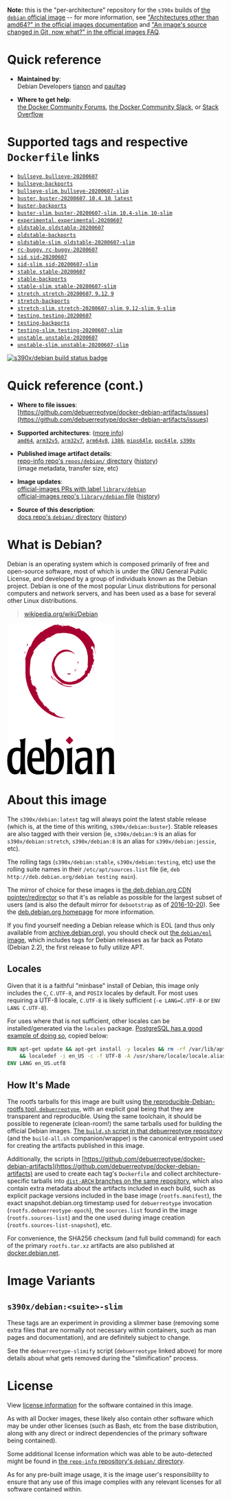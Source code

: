 <!--

********************************************************************************

WARNING:

    DO NOT EDIT "debian/README.md"

    IT IS AUTO-GENERATED

    (from the other files in "debian/" combined with a set of templates)

********************************************************************************

-->

**Note:** this is the "per-architecture" repository for the `s390x` builds of [the `debian` official image](https://hub.docker.com/_/debian) -- for more information, see ["Architectures other than amd64?" in the official images documentation](https://github.com/docker-library/official-images#architectures-other-than-amd64) and ["An image's source changed in Git, now what?" in the official images FAQ](https://github.com/docker-library/faq#an-images-source-changed-in-git-now-what).

# Quick reference

-	**Maintained by**:  
	Debian Developers [tianon](https://qa.debian.org/developer.php?login=tianon) and [paultag](https://qa.debian.org/developer.php?login=paultag)

-	**Where to get help**:  
	[the Docker Community Forums](https://forums.docker.com/), [the Docker Community Slack](https://dockr.ly/slack), or [Stack Overflow](https://stackoverflow.com/search?tab=newest&q=docker)

# Supported tags and respective `Dockerfile` links

-	[`bullseye`, `bullseye-20200607`](https://github.com/debuerreotype/docker-debian-artifacts/blob/57a8e7cc3784ccf631cd535306e97aba72510b5f/bullseye/Dockerfile)
-	[`bullseye-backports`](https://github.com/debuerreotype/docker-debian-artifacts/blob/57a8e7cc3784ccf631cd535306e97aba72510b5f/bullseye/backports/Dockerfile)
-	[`bullseye-slim`, `bullseye-20200607-slim`](https://github.com/debuerreotype/docker-debian-artifacts/blob/57a8e7cc3784ccf631cd535306e97aba72510b5f/bullseye/slim/Dockerfile)
-	[`buster`, `buster-20200607`, `10.4`, `10`, `latest`](https://github.com/debuerreotype/docker-debian-artifacts/blob/57a8e7cc3784ccf631cd535306e97aba72510b5f/buster/Dockerfile)
-	[`buster-backports`](https://github.com/debuerreotype/docker-debian-artifacts/blob/57a8e7cc3784ccf631cd535306e97aba72510b5f/buster/backports/Dockerfile)
-	[`buster-slim`, `buster-20200607-slim`, `10.4-slim`, `10-slim`](https://github.com/debuerreotype/docker-debian-artifacts/blob/57a8e7cc3784ccf631cd535306e97aba72510b5f/buster/slim/Dockerfile)
-	[`experimental`, `experimental-20200607`](https://github.com/debuerreotype/docker-debian-artifacts/blob/57a8e7cc3784ccf631cd535306e97aba72510b5f/experimental/Dockerfile)
-	[`oldstable`, `oldstable-20200607`](https://github.com/debuerreotype/docker-debian-artifacts/blob/57a8e7cc3784ccf631cd535306e97aba72510b5f/oldstable/Dockerfile)
-	[`oldstable-backports`](https://github.com/debuerreotype/docker-debian-artifacts/blob/57a8e7cc3784ccf631cd535306e97aba72510b5f/oldstable/backports/Dockerfile)
-	[`oldstable-slim`, `oldstable-20200607-slim`](https://github.com/debuerreotype/docker-debian-artifacts/blob/57a8e7cc3784ccf631cd535306e97aba72510b5f/oldstable/slim/Dockerfile)
-	[`rc-buggy`, `rc-buggy-20200607`](https://github.com/debuerreotype/docker-debian-artifacts/blob/57a8e7cc3784ccf631cd535306e97aba72510b5f/rc-buggy/Dockerfile)
-	[`sid`, `sid-20200607`](https://github.com/debuerreotype/docker-debian-artifacts/blob/57a8e7cc3784ccf631cd535306e97aba72510b5f/sid/Dockerfile)
-	[`sid-slim`, `sid-20200607-slim`](https://github.com/debuerreotype/docker-debian-artifacts/blob/57a8e7cc3784ccf631cd535306e97aba72510b5f/sid/slim/Dockerfile)
-	[`stable`, `stable-20200607`](https://github.com/debuerreotype/docker-debian-artifacts/blob/57a8e7cc3784ccf631cd535306e97aba72510b5f/stable/Dockerfile)
-	[`stable-backports`](https://github.com/debuerreotype/docker-debian-artifacts/blob/57a8e7cc3784ccf631cd535306e97aba72510b5f/stable/backports/Dockerfile)
-	[`stable-slim`, `stable-20200607-slim`](https://github.com/debuerreotype/docker-debian-artifacts/blob/57a8e7cc3784ccf631cd535306e97aba72510b5f/stable/slim/Dockerfile)
-	[`stretch`, `stretch-20200607`, `9.12`, `9`](https://github.com/debuerreotype/docker-debian-artifacts/blob/57a8e7cc3784ccf631cd535306e97aba72510b5f/stretch/Dockerfile)
-	[`stretch-backports`](https://github.com/debuerreotype/docker-debian-artifacts/blob/57a8e7cc3784ccf631cd535306e97aba72510b5f/stretch/backports/Dockerfile)
-	[`stretch-slim`, `stretch-20200607-slim`, `9.12-slim`, `9-slim`](https://github.com/debuerreotype/docker-debian-artifacts/blob/57a8e7cc3784ccf631cd535306e97aba72510b5f/stretch/slim/Dockerfile)
-	[`testing`, `testing-20200607`](https://github.com/debuerreotype/docker-debian-artifacts/blob/57a8e7cc3784ccf631cd535306e97aba72510b5f/testing/Dockerfile)
-	[`testing-backports`](https://github.com/debuerreotype/docker-debian-artifacts/blob/57a8e7cc3784ccf631cd535306e97aba72510b5f/testing/backports/Dockerfile)
-	[`testing-slim`, `testing-20200607-slim`](https://github.com/debuerreotype/docker-debian-artifacts/blob/57a8e7cc3784ccf631cd535306e97aba72510b5f/testing/slim/Dockerfile)
-	[`unstable`, `unstable-20200607`](https://github.com/debuerreotype/docker-debian-artifacts/blob/57a8e7cc3784ccf631cd535306e97aba72510b5f/unstable/Dockerfile)
-	[`unstable-slim`, `unstable-20200607-slim`](https://github.com/debuerreotype/docker-debian-artifacts/blob/57a8e7cc3784ccf631cd535306e97aba72510b5f/unstable/slim/Dockerfile)

[![s390x/debian build status badge](https://img.shields.io/jenkins/s/https/doi-janky.infosiftr.net/job/multiarch/job/s390x/job/debian.svg?label=s390x/debian%20%20build%20job)](https://doi-janky.infosiftr.net/job/multiarch/job/s390x/job/debian/)

# Quick reference (cont.)

-	**Where to file issues**:  
	[https://github.com/debuerreotype/docker-debian-artifacts/issues](https://github.com/debuerreotype/docker-debian-artifacts/issues)

-	**Supported architectures**: ([more info](https://github.com/docker-library/official-images#architectures-other-than-amd64))  
	[`amd64`](https://hub.docker.com/r/amd64/debian/), [`arm32v5`](https://hub.docker.com/r/arm32v5/debian/), [`arm32v7`](https://hub.docker.com/r/arm32v7/debian/), [`arm64v8`](https://hub.docker.com/r/arm64v8/debian/), [`i386`](https://hub.docker.com/r/i386/debian/), [`mips64le`](https://hub.docker.com/r/mips64le/debian/), [`ppc64le`](https://hub.docker.com/r/ppc64le/debian/), [`s390x`](https://hub.docker.com/r/s390x/debian/)

-	**Published image artifact details**:  
	[repo-info repo's `repos/debian/` directory](https://github.com/docker-library/repo-info/blob/master/repos/debian) ([history](https://github.com/docker-library/repo-info/commits/master/repos/debian))  
	(image metadata, transfer size, etc)

-	**Image updates**:  
	[official-images PRs with label `library/debian`](https://github.com/docker-library/official-images/pulls?q=label%3Alibrary%2Fdebian)  
	[official-images repo's `library/debian` file](https://github.com/docker-library/official-images/blob/master/library/debian) ([history](https://github.com/docker-library/official-images/commits/master/library/debian))

-	**Source of this description**:  
	[docs repo's `debian/` directory](https://github.com/docker-library/docs/tree/master/debian) ([history](https://github.com/docker-library/docs/commits/master/debian))

# What is Debian?

Debian is an operating system which is composed primarily of free and open-source software, most of which is under the GNU General Public License, and developed by a group of individuals known as the Debian project. Debian is one of the most popular Linux distributions for personal computers and network servers, and has been used as a base for several other Linux distributions.

> [wikipedia.org/wiki/Debian](https://en.wikipedia.org/wiki/Debian)

![logo](https://raw.githubusercontent.com/docker-library/docs/b449be7df57e9ed9086bb5821bfb5d6cdc5d67a4/debian/logo.png)

# About this image

The `s390x/debian:latest` tag will always point the latest stable release (which is, at the time of this writing, `s390x/debian:buster`). Stable releases are also tagged with their version (ie, `s390x/debian:9` is an alias for `s390x/debian:stretch`, `s390x/debian:8` is an alias for `s390x/debian:jessie`, etc).

The rolling tags (`s390x/debian:stable`, `s390x/debian:testing`, etc) use the rolling suite names in their `/etc/apt/sources.list` file (ie, `deb http://deb.debian.org/debian testing main`).

The mirror of choice for these images is [the deb.debian.org CDN pointer/redirector](https://deb.debian.org) so that it's as reliable as possible for the largest subset of users (and is also the default mirror for `debootstrap` as of [2016-10-20](https://anonscm.debian.org/cgit/d-i/debootstrap.git/commit/?id=9e8bc60ad1ccf3a25ce7890526b70059f3e770de)). See the [deb.debian.org homepage](https://deb.debian.org) for more information.

If you find yourself needing a Debian release which is EOL (and thus only available from [archive.debian.org](http://archive.debian.org)), you should check out [the `debian/eol` image](https://hub.docker.com/r/debian/eol/), which includes tags for Debian releases as far back as Potato (Debian 2.2), the first release to fully utilize APT.

## Locales

Given that it is a faithful "minbase" install of Debian, this image only includes the `C`, `C.UTF-8`, and `POSIX` locales by default. For most uses requiring a UTF-8 locale, `C.UTF-8` is likely sufficient (`-e LANG=C.UTF-8` or `ENV LANG C.UTF-8`).

For uses where that is not sufficient, other locales can be installed/generated via the `locales` package. [PostgreSQL has a good example of doing so](https://github.com/docker-library/postgres/blob/69bc540ecfffecce72d49fa7e4a46680350037f9/9.6/Dockerfile#L21-L24), copied below:

```dockerfile
RUN apt-get update && apt-get install -y locales && rm -rf /var/lib/apt/lists/* \
	&& localedef -i en_US -c -f UTF-8 -A /usr/share/locale/locale.alias en_US.UTF-8
ENV LANG en_US.utf8
```

## How It's Made

The rootfs tarballs for this image are built using [the reproducible-Debian-rootfs tool, `debuerreotype`](https://github.com/debuerreotype/debuerreotype), with an explicit goal being that they are transparent and reproducible. Using the same toolchain, it should be possible to regenerate (clean-room!) the same tarballs used for building the official Debian images. [The `build.sh` script in that debuerreotype repository](https://github.com/debuerreotype/debuerreotype/blob/master/build.sh) (and the `build-all.sh` companion/wrapper) is the canonical entrypoint used for creating the artifacts published in this image.

Additionally, the scripts in [https://github.com/debuerreotype/docker-debian-artifacts](https://github.com/debuerreotype/docker-debian-artifacts) are used to create each tag's `Dockerfile` and collect architecture-specific tarballs into [`dist-ARCH` branches on the same repository](https://github.com/debuerreotype/docker-debian-artifacts/branches), which also contain extra metadata about the artifacts included in each build, such as explicit package versions included in the base image (`rootfs.manifest`), the exact snapshot.debian.org timestamp used for `debuerreotype` invocation (`rootfs.debuerreotype-epoch`), the `sources.list` found in the image (`rootfs.sources-list`) and the one used during image creation (`rootfs.sources-list-snapshot`), etc.

For convenience, the SHA256 checksum (and full build command) for each of the primary `rootfs.tar.xz` artifacts are also published at [docker.debian.net](https://docker.debian.net/).

# Image Variants

## `s390x/debian:<suite>-slim`

These tags are an experiment in providing a slimmer base (removing some extra files that are normally not necessary within containers, such as man pages and documentation), and are definitely subject to change.

See the `debuerreotype-slimify` script (`debuerreotype` linked above) for more details about what gets removed during the "slimification" process.

# License

View [license information](https://www.debian.org/social_contract#guidelines) for the software contained in this image.

As with all Docker images, these likely also contain other software which may be under other licenses (such as Bash, etc from the base distribution, along with any direct or indirect dependencies of the primary software being contained).

Some additional license information which was able to be auto-detected might be found in [the `repo-info` repository's `debian/` directory](https://github.com/docker-library/repo-info/tree/master/repos/debian).

As for any pre-built image usage, it is the image user's responsibility to ensure that any use of this image complies with any relevant licenses for all software contained within.
